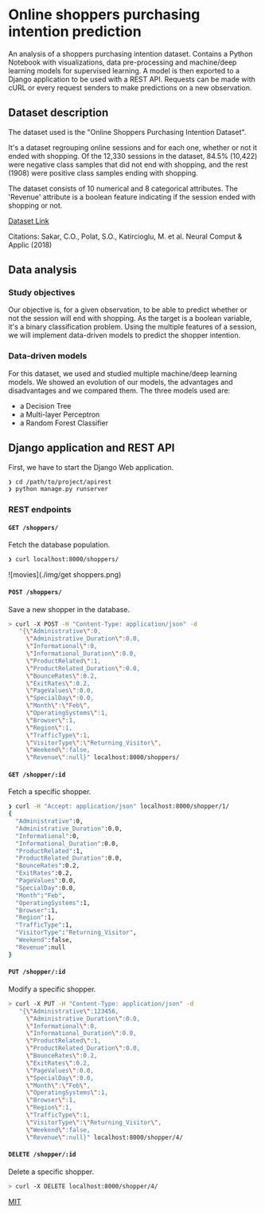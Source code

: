 # Online shoppers purchasing intention prediction

An analysis of a shoppers purchasing intention dataset. Contains a Python Notebook with visualizations, data pre-processing and machine/deep learning models for supervised learning. A model is then exported to a Django application to be used with a REST API. Requests can be made with cURL or every request senders to make predictions on a new observation.

## Dataset description

The dataset used is the "Online Shoppers Purchasing Intention Dataset". 

It's a dataset regrouping online sessions and for each one, whether or not it ended with shopping. Of the 12,330 sessions in the dataset, 84.5% (10,422) were negative class samples that did not end with shopping, and the rest (1908) were positive class samples ending with shopping.

The dataset consists of 10 numerical and 8 categorical attributes.
The 'Revenue' attribute is a boolean feature indicating if the session ended with shopping or not.

[Dataset Link](https://archive.ics.uci.edu/ml/datasets/Online+Shoppers+Purchasing+Intention+Dataset#)  

Citations: Sakar, C.O., Polat, S.O., Katircioglu, M. et al. Neural Comput & Applic (2018)

## Data analysis

### Study objectives

Our objective is, for a given observation, to be able to predict whether or not the session will end with shopping. As the target is a boolean variable, it's a binary classification problem. Using the multiple features of a session, we will implement data-driven models to predict the shopper intention.


### Data-driven models

For this dataset, we used and studied multiple machine/deep learning models. We showed an evolution of our models, the advantages and disadvantages and we compared them.
The three models used are:
- a Decision Tree
- a Multi-layer Perceptron
- a Random Forest Classifier

## Django application and REST API

First, we have to start the Django Web application.

```sh
❯ cd /path/to/project/apirest
❯ python manage.py runserver
```

### REST endpoints

#### `GET /shoppers/`

Fetch the database population.

```sh
❯ curl localhost:8000/shoppers/
```
![movies](./img/get shoppers.png)

#### `POST /shoppers/`

Save a new shopper in the database.

```sh
> curl -X POST -H "Content-Type: application/json" -d 
   "{\"Administrative\":0,
     \"Administrative_Duration\":0.0,
     \"Informational\":0,
     \"Informational_Duration\":0.0,
     \"ProductRelated\":1,
     \"ProductRelated_Duration\":0.0,
     \"BounceRates\":0.2,
     \"ExitRates\":0.2,
     \"PageValues\":0.0,
     \"SpecialDay\":0.0,
     \"Month\":\"Feb\",
     \"OperatingSystems\":1,
     \"Browser\":1,
     \"Region\":1,
     \"TrafficType\":1,
     \"VisitorType\":\"Returning_Visitor\",
     \"Weekend\":false,
     \"Revenue\":null}" localhost:8000/shoppers/
```

#### `GET /shopper/:id`

Fetch a specific shopper.

```sh
❯ curl -H "Accept: application/json" localhost:8000/shopper/1/
{
  "Administrative":0,
  "Administrative_Duration":0.0,
  "Informational":0,
  "Informational_Duration":0.0,
  "ProductRelated":1,
  "ProductRelated_Duration":0.0,
  "BounceRates":0.2,
  "ExitRates":0.2,
  "PageValues":0.0,
  "SpecialDay":0.0,
  "Month":"Feb",
  "OperatingSystems":1,
  "Browser":1,
  "Region":1,
  "TrafficType":1,
  "VisitorType":"Returning_Visitor",
  "Weekend":false,
  "Revenue":null
}
```
#### `PUT /shopper/:id`

Modify a specific shopper.

```sh
> curl -X PUT -H "Content-Type: application/json" -d 
   "{\"Administrative\":123456,
     \"Administrative_Duration\":0.0,
     \"Informational\":0,
     \"Informational_Duration\":0.0,
     \"ProductRelated\":1,
     \"ProductRelated_Duration\":0.0,
     \"BounceRates\":0.2,
     \"ExitRates\":0.2,
     \"PageValues\":0.0,
     \"SpecialDay\":0.0,
     \"Month\":\"Feb\",
     \"OperatingSystems\":1,
     \"Browser\":1,
     \"Region\":1,
     \"TrafficType\":1,
     \"VisitorType\":\"Returning_Visitor\",
     \"Weekend\":false,
     \"Revenue\":null}" localhost:8000/shopper/4/
```

#### `DELETE /shopper/:id`

Delete a specific shopper.

```sh
> curl -X DELETE localhost:8000/shopper/4/
```

[MIT](https://choosealicense.com/licenses/mit/)
